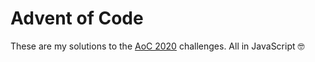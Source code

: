 # Advent of Code

These are my solutions to the [AoC 2020](https://adventofcode.com/2020/) challenges. All in JavaScript 🤓